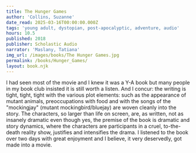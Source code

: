 ```yaml
---
title: The Hunger Games
author: 'Collins, Suzanne'
date_read: 2025-03-16T00:00:00.000Z
tags: 'young adult, dystopian, post-apocalyptic, adventure, audio'
hours: 10.5
published: 2018
publisher: Scholastic Audio
narrator: 'Maslany, Tatiana'
img_url: /images/books/The Hunger Games.jpg
permalink: /books/Hunger_Games/
layout: book.njk
---
```

I had seen most of the movie and I knew it was a Y-A book but many people in my book club insisted it is still worth a listen.  And I concur: the writing is tight, tight, tight with the various plot elements: such as the appearance of mutant animals, preoccupations with food and with the songs of the "mockingjay" (mutant mockingbird/bluejay) are woven cleanly into the story.  The characters, so larger than life on screen, are, as written, not as insanely dramatic even though yes, the premise of the book is dramatic and story dynamics, where the characters are participants in a cruel, to-the-death reality show, justifies and intensifies the drama.  I listened to the book over two days with great enjoyment and I believe, it very deservedly, got made into a movie.
